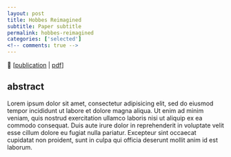 ```yaml
---
layout: post
title: Hobbes Reimagined
subtitle: Paper subtitle
permalink: hobbes-reimagined
categories: ['selected']
<!-- comments: true -->
---
```


🔗 [<a href="TODO">publication</a> | <a href="TODO">pdf</a>]

<h2>abstract</h2>
Lorem ipsum dolor sit amet, consectetur adipisicing elit, sed do eiusmod
tempor incididunt ut labore et dolore magna aliqua. Ut enim ad minim veniam,
quis nostrud exercitation ullamco laboris nisi ut aliquip ex ea commodo
consequat. Duis aute irure dolor in reprehenderit in voluptate velit esse
cillum dolore eu fugiat nulla pariatur. Excepteur sint occaecat cupidatat non
proident, sunt in culpa qui officia deserunt mollit anim id est laborum.
